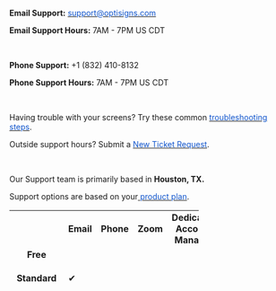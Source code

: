 <p><strong>Email Support:</strong> <a href="mailto:support@optisigns.com"><span class="wysiwyg-underline" style="color: #1155cc;">support@optisigns.com</span></a></p>
<p><strong>Email Support Hours:</strong> 7AM - 7PM US CDT</p>
<p> </p>
<p><strong>Phone Support:</strong> +1 (832) 410-8132</p>
<p><strong>Phone Support Hours:</strong> 7AM - 7PM US CDT</p>
<p> </p>
<p>Having trouble with your screens? Try these common <a href="https://links.optisigns.com/pQ4C"><span class="wysiwyg-underline" style="color: #1155cc;">troubleshooting steps</span></a>.</p>
<p>Outside support hours? Submit a <a href="https://links.optisigns.com/new-ticket"><span class="wysiwyg-underline" style="color: #1155cc;">New Ticket Request</span></a>.</p>
<p> </p>
<p>Our Support team is primarily based in <strong>Houston, TX.</strong></p>
<p>Support options are based on your<a href="https://www.optisigns.com/pricing"> <span class="wysiwyg-underline" style="color: #1155cc;">product plan</span></a>.</p>
<div>
<table style="width: 67.1427%; height: 132px;">
<colgroup>
<col>
<col>
<col>
<col>
<col>
</colgroup>
<tbody>
<tr style="height: 22px;">
<td style="height: 22px; width: 18.7143%;"> </td>
<td style="text-align: center; height: 22px; width: 10.7143%;"><strong>Email</strong></td>
<td style="text-align: center; height: 22px; width: 12.2857%;"><strong>Phone</strong></td>
<td style="text-align: center; height: 22px; width: 11.2857%;"><strong>Zoom</strong></td>
<td style="text-align: center; height: 22px; width: 9.54309%;"><strong>Dedicated Account Manager</strong></td>
</tr>
<tr style="height: 22px;">
<td style="text-align: center; height: 22px; width: 18.7143%;"><strong>Free</strong></td>
<td class="wysiwyg-text-align-center" style="height: 22px; width: 10.7143%;"> </td>
<td class="wysiwyg-text-align-center" style="height: 22px; width: 12.2857%;"> </td>
<td class="wysiwyg-text-align-center" style="height: 22px; width: 11.2857%;"> </td>
<td class="wysiwyg-text-align-center" style="height: 22px; width: 9.54309%;"> </td>
</tr>
<tr style="height: 22px;">
<td style="text-align: center; height: 22px; width: 18.7143%;"><strong>Standard</strong></td>
<td class="wysiwyg-text-align-center" style="height: 22px; width: 10.7143%;">
<p>✔</p>
</td>
<td class="wysiwyg-text-align-center" style="height: 22px; width: 12.2857%;"> </td>
<td class="wysiwyg-text-align-center" style="height: 22px; width: 11.2857%;"> </td>
<td class="wysiwyg-text-align-center" style="height: 22px; width: 9.54309%;"> </td>
</tr>
<tr style="height: 22px;">
<td style="text-align: center; height: 22px; width: 18.7143%;"><strong>Pro Plus</strong></td>
<td class="wysiwyg-text-align-center" style="height: 22px; width: 10.7143%;">
<p>✔</p>
</td>
<td class="wysiwyg-text-align-center" style="height: 22px; width: 12.2857%;">
<p>✔</p>
</td>
<td class="wysiwyg-text-align-center" style="height: 22px; width: 11.2857%;">
<p>✔</p>
</td>
<td class="wysiwyg-text-align-center" style="height: 22px; width: 9.54309%;"> </td>
</tr>
<tr style="height: 22px;">
<td style="text-align: center; height: 22px; width: 18.7143%;"><strong>Engage</strong></td>
<td class="wysiwyg-text-align-center" style="height: 22px; width: 10.7143%;">
<p>✔</p>
</td>
<td class="wysiwyg-text-align-center" style="height: 22px; width: 12.2857%;">
<p>✔</p>
</td>
<td class="wysiwyg-text-align-center" style="height: 22px; width: 11.2857%;">
<p>✔</p>
</td>
<td class="wysiwyg-text-align-center" style="height: 22px; width: 9.54309%;"> </td>
</tr>
<tr style="height: 22px;">
<td style="text-align: center; height: 22px; width: 18.7143%;"><strong>Enterprise</strong></td>
<td class="wysiwyg-text-align-center" style="height: 22px; width: 10.7143%;">
<p>✔</p>
</td>
<td class="wysiwyg-text-align-center" style="height: 22px; width: 12.2857%;">
<p>✔</p>
</td>
<td class="wysiwyg-text-align-center" style="height: 22px; width: 11.2857%;">
<p>✔</p>
</td>
<td class="wysiwyg-text-align-center" style="height: 22px; width: 9.54309%;">
<p>✔</p>
</td>
</tr>
</tbody>
</table>
</div>
<p> </p>